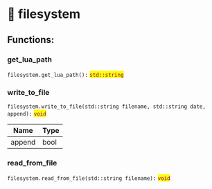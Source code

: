 # 📃 filesystem

## Functions:

### get\_lua\_path

`filesystem.get_lua_path():` <mark style="color:purple;">`std::string`</mark>

### write\_to\_file

`filesystem.write_to_file(std::string filename, std::string date, append):` <mark style="color:purple;">`void`</mark>

| Name   | Type |
| ------ | ---- |
| append | bool |

### read\_from\_file

`filesystem.read_from_file(std::string filename):` <mark style="color:purple;">`void`</mark>
